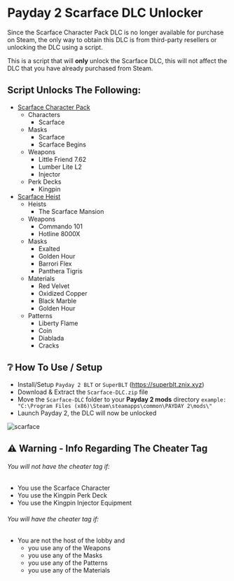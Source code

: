 # Payday 2 Scarface DLC Unlocker

Since the Scarface Character Pack DLC is no longer available for purchase on Steam, the only way to obtain this DLC is from third-party resellers or unlocking the DLC using a script.

This is a script that will **only** unlock the Scarface DLC, this will not affect the DLC that you have already purchased from Steam.

## Script Unlocks The Following:
- [Scarface Character Pack](https://payday.fandom.com/wiki/Scarface_Character_Pack)
  - Characters
    - Scarface
  - Masks
    - Scarface
    - Scarface Begins
  - Weapons
    - Little Friend 7.62
    - Lumber Lite L2
    - Injector
  - Perk Decks
    - Kingpin 
- [Scarface Heist](https://payday.fandom.com/wiki/Scarface_Heist_(DLC))
  - Heists
    - The Scarface Mansion
  - Weapons
    - Commando 101
    - Hotline 8000X
  - Masks
    - Exalted
    - Golden Hour
    - Barrori Flex
    - Panthera Tigris
  - Materials
    - Red Velvet
    - Oxidized Copper
    - Black Marble
    - Golden Hour
  - Patterns
    - Liberty Flame
    - Coin
    - Diablada
    - Cracks 


## ❔ How To Use / Setup
- Install/Setup `Payday 2 BLT` or `SuperBLT` (https://superblt.znix.xyz)
- Download & Extract the `Scarface-DLC.zip` file
- Move the `Scarface-DLC` folder to your **Payday 2 mods** directory `example: "C:\Program Files (x86)\Steam\steamapps\common\PAYDAY 2\mods\"`
- Launch Payday 2, the DLC will now be unlocked

![scarface](https://user-images.githubusercontent.com/26250917/222107808-9d4ce806-32b6-412d-b362-7b2dfa5f9c43.png)


## ⚠️ Warning - Info Regarding The Cheater Tag

###### You will not have the cheater tag if:
- You use the Scarface Character
- You use the Kingpin Perk Deck
- You use the Kingpin Injector Equipment

###### You will have the cheater tag if:
- You are not the host of the lobby and
  - you use any of the Weapons
  - you use any of the Masks
  - you use any of the Patterns
  - you use any of the Materials
